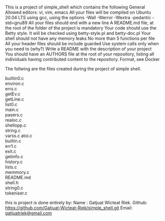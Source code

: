 This is a project of simple_shell which contains the following
General
Allowed editors: vi, vim, emacs
All your files will be compiled on Ubuntu 20.04 LTS using gcc, using the options -Wall -Werror -Wextra -pedantic -std=gnu89
All your files should end with a new line
A README.md file, at the root of the folder of the project is mandatory
Your code should use the Betty style. It will be checked using betty-style.pl and betty-doc.pl
Your shell should not have any memory leaks
No more than 5 functions per file
All your header files should be include guarded
Use system calls only when you need to (why?)
Write a README with the description of your project
You should have an AUTHORS file at the root of your repository, listing all individuals 
having contributed content to the repository. Format, see Docker

The follwing are the files created during the project of simple shell.

builtin0.c  
environ.c  
errs.c  
getEv.c    
getLine.c  
list0.c  
main.c    
pasers.c   
realoc.c  
shellopp.c  
string.c     
varss.c
atoi.c  
builtin.c  
err1.c     
exit.c  
getinfo.c  
history.c  
lists.c  
memmory.c  
README.md  
shell.h   
string0.c   
tokeniser.c

this is project is done entirely by:
Name : Gatjuat Wicteat Riek.
Github: https://github.com/Gatjuat-Wicteat-Riek/simple_shell.git
Email: gatjuatriek@gmail.com
